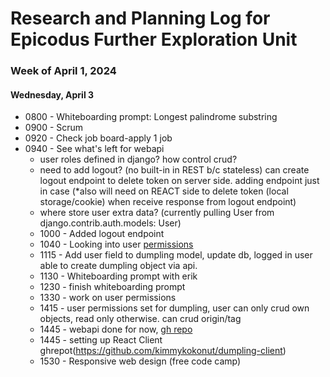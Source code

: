 # Research and Planning Log for Epicodus Further Exploration Unit

### Week of April 1, 2024

#### Wednesday, April 3

* 0800 - Whiteboarding prompt: Longest palindrome substring
* 0900 - Scrum
* 0920 - Check job board-apply 1 job
* 0940 - See what's left for webapi
  - user roles defined in django? how control crud?
  - need to add logout? (no built-in in REST b/c stateless) can create logout endpoint to delete token on server side. adding endpoint just in case (*also will need on REACT side to delete token (local storage/cookie) when receive response from logout endpoint)
  - where store user extra data? (currently pulling User from django.contrib.auth.models: User)
  * 1000 - Added logout endpoint
  * 1040 - Looking into user [permissions](https://www.django-rest-framework.org/tutorial/4-authentication-and-permissions/)
  * 1115 - Add user field to dumpling model, update db, logged in user able to create dumpling object via api.
  * 1130 - Whiteboarding prompt with erik
  * 1230 - finish whiteboarding prompt
  * 1330 - work on user permissions
  * 1415 - user permissions set for dumpling, user can only crud own objects, read only otherwise. can crud origin/tag
  * 1445 - webapi done for now, [gh repo](https://github.com/kimmykokonut/dumpling-api)
  * 1445 - setting up React Client ghrepot(https://github.com/kimmykokonut/dumpling-client)
  * 1530 - Responsive web design (free code camp)